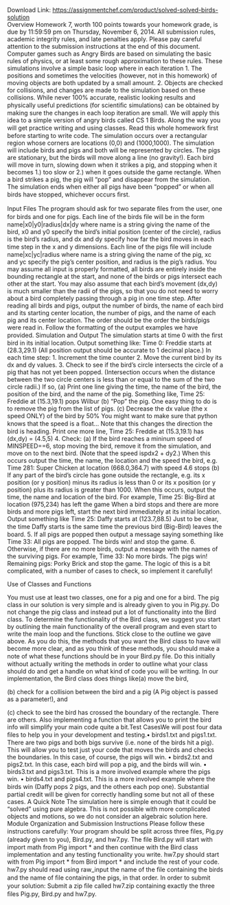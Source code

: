 Download Link: https://assignmentchef.com/product/solved-solved-birds-solution
<br>
Overview Homework 7, worth 100 points towards your homework grade, is due by 11:59:59 pm on Thursday, November 6, 2014. All submission rules, academic integrity rules, and late penalties apply. Please pay careful attention to the submission instructions at the end of this document. Computer games such as Angry Birds are based on simulating the basic rules of physics, or at least some rough approximation to these rules. These simulations involve a simple basic loop where in each iteration 1. The positions and sometimes the velocities (however, not in this homework) of moving objects are both updated by a small amount. 2. Objects are checked for collisions, and changes are made to the simulation based on these collisions. While never 100% accurate, realistic looking results and physically useful predictions (for scientiﬁc simulations) can be obtained by making sure the changes in each loop iteration are small. We will apply this idea to a simple version of angry birds called CS 1 Birds. Along the way you will get practice writing and using classes. Read this whole homework ﬁrst before starting to write code. The simulation occurs over a rectangular region whose corners are locations (0,0) and (1000,1000). The simulation will include birds and pigs and both will be represented by circles. The pigs are stationary, but the birds will move along a line (no gravity!). Each bird will move in turn, slowing down when it strikes a pig, and stopping when it becomes 1.) too slow or 2.) when it goes outside the game rectangle. When a bird strikes a pig, the pig will “pop” and disappear from the simulation. The simulation ends when either all pigs have been “popped” or when all birds have stopped, whichever occurs ﬁrst.

Input Files The program should ask for two separate ﬁles from the user, one for birds and one for pigs. Each line of the birds ﬁle will be in the form name|x0|y0|radius|dx|dy where name is a string giving the name of the bird, x0 and y0 specify the bird’s initial position (center of the circle), radius is the bird’s radius, and dx and dy specify how far the bird moves in each time step in the x and y dimensions. Each line of the pigs ﬁle will include name|xc|yc|radius where name is a string giving the name of the pig, xc and yc specify the pig’s center position, and radius is the pig’s radius. You may assume all input is properly formatted, all birds are entirely inside the bounding rectangle at the start, and none of the birds or pigs intersect each other at the start. You may also assume that each bird’s movement (dx,dy) is much smaller than the radii of the pigs, so that you do not need to worry about a bird completely passing through a pig in one time step. After reading all birds and pigs, output the number of birds, the name of each bird and its starting center location, the number of pigs, and the name of each pig and its center location. The order should be the order the birds/pigs were read in. Follow the formatting of the output examples we have provided. Simulation and Output The simulation starts at time 0 with the ﬁrst bird in its initial location. Output something like: Time 0: Freddie starts at (28.3,29.1) (All position output should be accurate to 1 decimal place.) In each time step: 1. Increment the time counter 2. Move the current bird by its dx and dy values. 3. Check to see if the bird’s circle intersects the circle of a pig that has not yet been popped. (Intersection occurs when the distance between the two circle centers is less than or equal to the sum of the two circle radii.) If so, (a) Print one line giving the time, the name of the bird, the position of the bird, and the name of the pig. Something like, Time 25: Freddie at (15.3,19.1) pops Wilbur (b) “Pop” the pig. One easy thing to do is to remove the pig from the list of pigs. (c) Decrease the dx value (the x speed ONLY) of the bird by 50% You might want to make sure that python knows that the speed is a ﬂoat… Note that this changes the direction the bird is heading. Print one more line, Time 25: Freddie at (15.3,19.1) has (dx,dy) = (4.5,5) 4. Check: (a) If the bird reaches a mininum speed of MINSPEED==6, stop moving the bird, remove it from the simulation, and move on to the next bird. (Note that the speed ispdx2 + dy2.) When this occurs output the time, the name, the location and the speed the bird, e.g. Time 281: Super Chicken at location (668.0,364.7) with speed 4.6 stops (b) If any part of the bird’s circle has gone outside the rectangle, e.g. its x position (or y position) minus its radius is less than 0 or its x position (or y position) plus its radius is greater than 1000. When this occurs, output the time, the name and location of the bird. For example, Time 25: Big-Bird at location (975,234) has left the game When a bird stops and there are more birds and more pigs left, start the next bird immediately at its initial location. Output something like Time 25: Daffy starts at (123.7,88.5) Just to be clear, the time Daﬀy starts is the same time the previous bird (Big-Bird) leaves the board. 5. If all pigs are popped then output a message saying something like Time 33: All pigs are popped. The birds win! and stop the game. 6. Otherwise, if there are no more birds, output a message with the names of the surviving pigs. For example, Time 33: No more birds. The pigs win! Remaining pigs: Porky Brick and stop the game. The logic of this is a bit complicated, with a number of cases to check, so implement it carefully!

Use of Classes and Functions

You must use at least two classes, one for a pig and one for a bird. The pig class in our solution is very simple and is already given to you in Pig.py. Do not change the pig class and instead put a lot of functionality into the Bird class. To determine the functionality of the Bird class, we suggest you start by outlining the main functionality of the overall program and even start to write the main loop and the functions. Stick close to the outline we gave above. As you do this, the methods that you want the Bird class to have will become more clear, and as you think of these methods, you should make a note of what these functions should be in your Bird.py ﬁle. Do this initially without actually writing the methods in order to outline what your class should do and get a handle on what kind of code you will be writing. In our implementation, the Bird class does things like(a) move the bird,

(b) check for a collision between the bird and a pig (A Pig object is passed as a parameter!), and

(c) check to see the bird has crossed the boundary of the rectangle. There are others. Also implementing a function that allows you to print the bird info will simplify your main code quite a bit.Test CasesWe will post four data ﬁles to help you in your development and testing.• birds1.txt and pigs1.txt. There are two pigs and both bigs survive (i.e. none of the birds hit a pig). This will allow you to test just your code that moves the birds and checks the boundaries. In this case, of course, the pigs will win. • birds2.txt and pigs2.txt. In this case, each bird will pop a pig, and the birds will win. • birds3.txt and pigs3.txt. This is a more involved example where the pigs win. • birds4.txt and pigs4.txt. This is a more involved example where the birds win (Daﬀy pops 2 pigs, and the others each pop one). Substantial partial credit will be given for correctly handling some but not all of these cases. A Quick Note The simulation here is simple enough that it could be “solved” using pure algebra. This is not possible with more complicated objects and motions, so we do not consider an algebraic solution here. Module Organization and Submission Instructions Please follow these instructions carefully: Your program should be split across three ﬁles, Pig.py (already given to you), Bird.py, and hw7.py. The ﬁle Bird.py will start with import math from Pig import * and then continue with the Bird class implementation and any testing functionality you write. hw7.py should start with from Pig import * from Bird import * and include the rest of your code. hw7.py should read using raw_input the name of the ﬁle containing the birds and the name of ﬁle containing the pigs, in that order. In order to submit your solution: Submit a zip ﬁle called hw7.zip containing exactly the three ﬁles Pig.py, Bird.py and hw7.py.